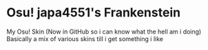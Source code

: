 # Osu! japa4551's Frankenstein
 My Osu! Skin (Now in GitHub so i can know what the hell am i doing)
 Basically a mix of various skins till i get something i like
